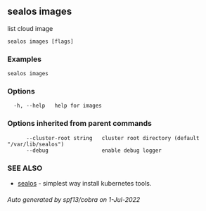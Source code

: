 ## sealos images

list cloud image

```
sealos images [flags]
```

### Examples

```
sealos images
```

### Options

```
  -h, --help   help for images
```

### Options inherited from parent commands

```
      --cluster-root string   cluster root directory (default "/var/lib/sealos")
      --debug                 enable debug logger
```

### SEE ALSO

* [sealos](sealos.md)	 - simplest way install kubernetes tools.

###### Auto generated by spf13/cobra on 1-Jul-2022
